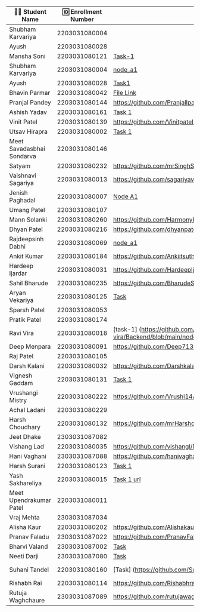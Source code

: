 | 👩‍🎓 Student Name | 🆔 Enrollment Number | Task 1 URL | GitHub Repo |
|-----------------|-------------------|------------|-------------|
| Shubham Karvariya | 2203031080004 | | |
| Ayush | 2203031080028 | | |
| Mansha Soni | 2203031080121 |[Task-1](https://github.com/mansha-6/NodeJS101/blob/main/node_a1.js)|[Github](https://github.com/mansha-6/NodeJS101) |
| Shubham Karvariya | 2203031080004 | [node_a1](https://github.com/5hubhm/NodeJS101/blob/main/node_a1.js)|[Github](https://github.com/5hubhm/NodeJS101)|
| Ayush | 2203031080028 |[Task1](https://github.com/ayushvadodariya/NodeJS101/blob/main/node_a1.js) | [Github](https://github.com/ayushvadodariya/NodeJS101) |
| Bhavin Parmar | 2203031080042 |[File Link](https://github.com/bhavinSOL/NodeJS_Task/blob/main/node_a1.js) |[GitHub](https://github.com/bhavinSOL/NodeJS_Task) |
| Pranjal Pandey | 2203031080144 |https://github.com/Pranjallpandey1504/NodeJS101/blob/main/node_a1.js |https://github.com/Pranjallpandey1504/NodeJS101|
| Ashish Yadav | 2203031080161 |[Task 1](https://github.com/AshishIT611/NodeJS101/blob/main/node_a1.js) |[GitHub](https://github.com/AshishIT611/NodeJS101) |
| Vinit Patel | 2203031080139 |https://github.com/Vinitpatel28/NodeJS101/blob/main/node_a1.js |https://github.com/Vinitpatel28/NodeJS101 |
| Utsav Hirapra | 2203031080002 |[Task 1](https://github.com/utsav1213/Backend_learning/blob/main/NodeJS101/node_a1.js) |[GitHub](https://github.com/utsav1213/Backend_learning) |
| Meet Savadasbhai Sondarva | 2203031080146 | | |
| Satyam | 2203031080232 |https://github.com/mrSinghSatyam/NodeJS101/blob/main/node_a1.js |https://github.com/mrSinghSatyam/NodeJS101 |
| Vaishnavi Sagariya | 2203031080013 | https://github.com/sagariyavaishnavi/NodeJS101/blob/main/node_a1.js |https://github.com/sagariyavaishnavi/NodeJS101 |
| Jenish Paghadal | 2203031080007 | [Node A1](https://github.com/ItsJESH/NodeJS101/blob/main/node_a1.js) | [GitHub](https://github.com/ItsJESH/NodeJS101/) |
| Umang Patel | 2203031080107 | | |
| Mann Solanki | 2203031080260 |https://github.com/HarmonyHacker/NodeJS101/blob/main/node_a1.js |https://github.com/HarmonyHacker/NodeJS101 |
| Dhyan Patel | 2203031080216 |https://github.com/dhyanpatel3/NodeJS101/blob/main/node_a1.js |https://github.com/dhyanpatel3/NodeJS101 |
| Rajdeepsinh Dabhi | 2203031080069 |[node_a1](https://github.com/Rajdeepsinh1410/NodeJS101/blob/main/node_a1.js) |[Github](https://github.com/Rajdeepsinh1410/NodeJS101.git) |
| Ankit Kumar | 2203031080184 |https://github.com/Ankiitsuthar/NodeJS101/blob/main/node_a1.js | https://github.com/Ankiitsuthar/NodeJS101|
| Hardeep Ijardar | 2203031080031 | https://github.com/HardeepIjardar/NodeJS101/blob/main/node_a1.js | https://github.com/HardeepIjardar/NodeJS101 |
| Sahil Bharude | 2203031080235 | https://github.com/BharudeSahil/Node_101/blob/main/node_a1.js | https://github.com/BharudeSahil/Node_101 |
| Aryan Vekariya | 2203031080125 |[Task](https://github.com/aaryanvekariya/Backend-JS/blob/master/index.js)|[Repository](https://github.com/aaryanvekariya/Backend-JS) |
| Sparsh Patel | 2203031080053 | | |
| Pratik Patel | 2203031080174 | | |
| Ravi Vira | 2203031080018 | [task-1] (https://github.com/Ravi-vira/Backend/blob/main/node_a1.js/index.js) |[git](https://github.com/Ravi-vira/Backend) |
| Deep Menpara | 2203031080091 |https://github.com/Deep7133/backend-/tree/main/node-q1 |https://github.com/Deep7133/backend- |
| Raj Patel | 2203031080105 | | |
| Darsh Kalani| 2203031080032 | https://github.com/Darshkalani28/NodeJS101/blob/main/node_a1.js | https://github.com/Darshkalani28/NodeJS101 |
| Vignesh Gaddam | 2203031080131 |[Task 1](https://github.com/mrvigneshgaddam/NodeJS101/blob/main/node_a1.js) |[GitHub](https://github.com/mrvigneshgaddam/NodeJS101)|
| Vrushangi Mistry | 2203031080222 |https://github.com/Vrushi14/NodeJS101/blob/main/node_a1.js | https://github.com/Vrushi14|
| Achal Ladani | 2203031080229 | | |
| Harsh Choudhary | 2203031080132 |https://github.com/mrHarshchoudhary/NodeJS101/blob/main/node_a1.js | https://github.com/mrHarshchoudhary/NodeJS101|
| Jeet Dhake | 2303031087082 | | |
| Vishang Lad | 2203031080035 |https://github.com/vishangl/NodeJS101/blob/main/node_a1.js |https://github.com/vishangl/NodeJS101 |
| Hani Vaghani | 2303031087088 |https://github.com/hanivaghani/NodeJS101/blob/main/node_a1.js|https://github.com/hanivaghani/NodeJS101|
| Harsh Surani | 2203031080123 | [Task 1](https://github.com/suraniharsh/NodeJS101/blob/main/node_a1.js) | [Github](https://github.com/suraniharsh/NodeJS101) |
| Yash Sakhareliya | 2203031080015 |[Task 1 url](https://github.com/YashSakhareliya/Backend_Task/blob/main/main.js) |[Github](https://github.com/yashSakhareliya/Backend_Task) |
| Meet Upendrakumar Patel | 2203031080011 | | |
| Vraj Mehta | 2303031087034 | | |
| Alisha Kaur | 2203031080202 |https://github.com/Alishakaur431/NodeJS101/blob/main/node_a1.js |https://github.com/Alishakaur431/NodeJS101 |
| Pranav Faladu | 2303031087022 |https://github.com/PranavFaladu/NODEJS101/blob/main/index.js|https://github.com/PranavFaladu?tab=repositories|
| Bharvi Valand | 2303031087002 |[Task](https://github.com/bharvivaland/NodeJS101/blob/main/node_a1.js)|[Github](https://github.com/bharvivaland/NodeJS101.git)|
| Neeti Darji | 2303031087080 |[Task](https://github.com/Neetidarji/NodeJS101/blob/main/node_a1.js) |[Github Repo](https://github.com/Neetidarji/NodeJS101) |
| Suhani Tandel | 2203031080160 | [Task] (https://github.com/SuhaniTandel/NodeJS101/blob/main/index.js)|[Github] https://github.com/SuhaniTandel/NodeJS101|
| Rishabh Rai | 2203031080114 |https://github.com/Rishabhrai29/node-q1/blob/main/node_a1.js |https://github.com/Rishabhrai29/NodeJS101 |
| Rutuja Waghchaure | 2303031087089 |https://github.com/rutujawaghchaure/NodeJS101/blob/main/node_a1.js|https://github.com/rutujawaghchaure/NodeJS101|
